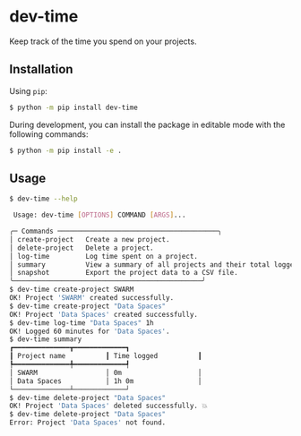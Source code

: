 # dev-time

Keep track of the time you spend on your projects.

## Installation

Using `pip`:

```sh
$ python -m pip install dev-time
```

During development, you can install the package in editable mode with the following commands:

```sh
$ python -m pip install -e .
```

## Usage

```sh
$ dev-time --help

 Usage: dev-time [OPTIONS] COMMAND [ARGS]...

╭─ Commands ────────────────────────────────────────╮
│ create-project   Create a new project.                                       │
│ delete-project   Delete a project.                                           │
│ log-time         Log time spent on a project.                                │
│ summary          View a summary of all projects and their total logged time. │
│ snapshot         Export the project data to a CSV file.                      │
╰───────────────────────────────────────────────╯
$ dev-time create-project SWARM
OK! Project 'SWARM' created successfully.
$ dev-time create-project "Data Spaces"
OK! Project 'Data Spaces' created successfully.
$ dev-time log-time "Data Spaces" 1h
OK! Logged 60 minutes for 'Data Spaces'.
$ dev-time summary
┏━━━━━━━━━━━━━━┳━━━━━━━━━━━━━┓
┃ Project name          ┃ Time logged          ┃
┡━━━━━━━━━━━━━━╇━━━━━━━━━━━━━┩
│ SWARM                 │ 0m                   │
│ Data Spaces           │ 1h 0m                │
└──────────────┴─────────────┘
$ dev-time delete-project "Data Spaces"
OK! Project 'Data Spaces' deleted successfully. 💥
$ dev-time delete-project "Data Spaces"
Error: Project 'Data Spaces' not found.
```
